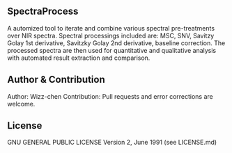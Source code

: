 ## SpectraProcess

A automized tool to iterate and combine various spectral pre-treatments over NIR spectra. Spectral processings included are: MSC, SNV, Savitzy Golay 1st derivative, Savitzky Golay 2nd derivative, baseline correction.
The processed spectra are then used for quantitative and qualitative analysis with automated result extraction and comparison.

## Author & Contribution
Author: Wizz-chen
Contribution: Pull requests and error corrections are welcome.

## License
 GNU GENERAL PUBLIC LICENSE Version 2, June 1991 (see LICENSE.md)

